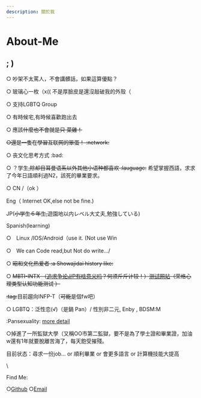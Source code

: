 ```yaml
---
description: 關於我
---
```


# About-Me

## ; )

○ 吵架不太罵人，不會講髒話，如果這算優點？

○ 玻璃心一枚（x(( 不是厚臉皮是還沒敲破我的外殼（

○ 支持LGBTQ Group

○ 有時候宅,有時候喜歡跑出去

○ 應該~~什麼也不會就是只 菜雞！~~

~~○還是一隻在學習互联网的笨蛋！ :network:~~

○ 丧文化思考方式 :bad:

○ ？学生~~,除却日耳曼语系以外其他小语种都喜欢  :lauguage:~~  希望掌握西語，求求了今年日語順利過N2，該死的畢業要求。

○ CN /（ok ）

Eng（ Internet OK,else not be fine.)&#x20;

JP(~~小学生６年生,~~遊園地以内レベル大丈夫,勉強している)

Spanish(learning)

○　Linux /IOS/Android（use it. (Not use Win

○　We can Code read,but Not do write.../

&#x20;○ ~~昭和文化热爱者 :a Showajidai  history like:~~

○ ~~MBTI-INTX （~~[~~追求争论J/P有啥意义吗~~](https://zhuanlan.zhihu.com/p/58870233)~~？何须斤斤计较！）~~[~~测试网站~~](https://types.yuzeli.com/user/1810337/survey)~~（荣格心理类型认知功能测试 ）~~

~~:tag:~~目前趨向INFP-T（~~可能~~是個fw吧）

&#x20;○ LGBTQ：泛性恋(√)（是鍋 Pan）/ 性別非二元, Enby , BDSM:M&#x20;

:Pansexuality: [more detail](https://zh.pronouns.page/@jioushan)

○掉進了一所監獄大學（又稱OO市第二監獄，要不是為了學士證和畢業證，加油w還有1年就要脫離苦海了，每天飽受摧殘。



目前状态：尋求一份job... or 順利畢業 or 會更多語言 or 計算機技能大提高&#x20;

\


Find Me:

&#x20; ○[Github](https://github.com/jioushan)  ○[Email](mailto:admin@jsmsr.com)&#x20;



